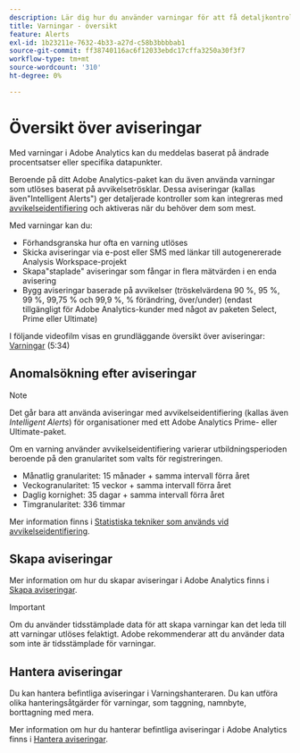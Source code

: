 ```yaml
---
description: Lär dig hur du använder varningar för att få detaljkontroll över meddelanden och integrering med avvikelseidentifiering.
title: Varningar - översikt
feature: Alerts
exl-id: 1b23211e-7632-4b33-a27d-c58b3bbbbab1
source-git-commit: ff38740116ac6f12033ebdc17cffa3250a30f3f7
workflow-type: tm+mt
source-wordcount: '310'
ht-degree: 0%

---
```


# Översikt över aviseringar

Med varningar i Adobe Analytics kan du meddelas baserat på ändrade procentsatser eller specifika datapunkter.

Beroende på ditt Adobe Analytics-paket kan du även använda varningar som utlöses baserat på avvikelsetrösklar. Dessa aviseringar (kallas även&quot;Intelligent Alerts&quot;) ger detaljerade kontroller som kan integreras med [avvikelseidentifiering](/help/analyze/analysis-workspace/c-anomaly-detection/anomaly-detection.md) och aktiveras när du behöver dem som mest.

Med varningar kan du:

* Förhandsgranska hur ofta en varning utlöses
* Skicka aviseringar via e-post eller SMS med länkar till autogenererade Analysis Workspace-projekt
* Skapa&quot;staplade&quot; aviseringar som fångar in flera mätvärden i en enda avisering
* Bygg aviseringar baserade på avvikelser (tröskelvärdena 90 %, 95 %, 99 %, 99,75 % och 99,9 %, % förändring, över/under) (endast tillgängligt för Adobe Analytics-kunder med något av paketen Select, Prime eller Ultimate)

I följande videofilm visas en grundläggande översikt över aviseringar: [Varningar](https://experienceleague.adobe.com/docs/analytics-learn/tutorials/data-science/intelligent-alerts.html?lang=sv-SE) (5:34)

## Anomalsökning efter aviseringar

>[!NOTE]
>
>Det går bara att använda aviseringar med avvikelseidentifiering (kallas även _Intelligent Alerts_) för organisationer med ett Adobe Analytics Prime- eller Ultimate-paket.

Om en varning använder avvikelseidentifiering varierar utbildningsperioden beroende på den granularitet som valts för registreringen.

* Månatlig granularitet: 15 månader + samma intervall förra året
* Veckogranularitet: 15 veckor + samma intervall förra året
* Daglig kornighet: 35 dagar + samma intervall förra året
* Timgranularitet: 336 timmar

Mer information finns i [Statistiska tekniker som används vid avvikelseidentifiering](/help/analyze/analysis-workspace/c-anomaly-detection/statistics-anomaly-detection.md).

## Skapa aviseringar

Mer information om hur du skapar aviseringar i Adobe Analytics finns i [Skapa aviseringar](/help/components/c-alerts/alert-builder.md).

>[!IMPORTANT]
>
>Om du använder tidsstämplade data för att skapa varningar kan det leda till att varningar utlöses felaktigt. Adobe rekommenderar att du använder data som inte är tidsstämplade för varningar.

## Hantera aviseringar

Du kan hantera befintliga aviseringar i Varningshanteraren. Du kan utföra olika hanteringsåtgärder för varningar, som taggning, namnbyte, borttagning med mera.

Mer information om hur du hanterar befintliga aviseringar i Adobe Analytics finns i [Hantera aviseringar](/help/components/c-alerts/alert-manager.md).
